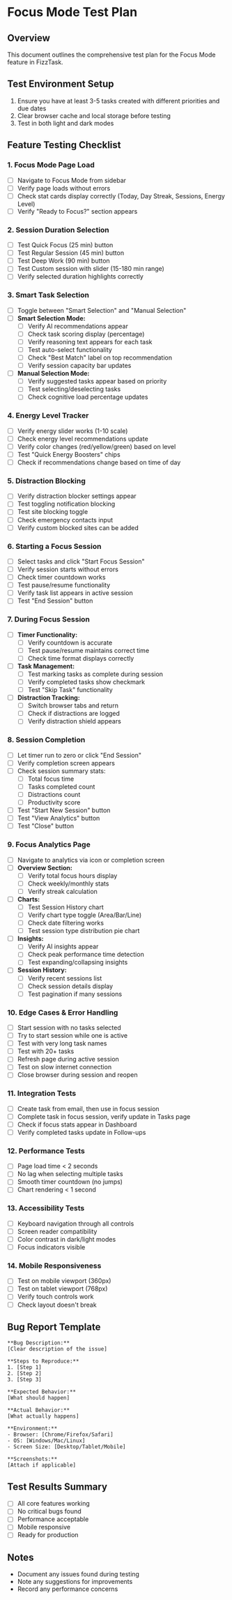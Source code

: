 # Focus Mode Test Plan

## Overview
This document outlines the comprehensive test plan for the Focus Mode feature in FizzTask.

## Test Environment Setup
1. Ensure you have at least 3-5 tasks created with different priorities and due dates
2. Clear browser cache and local storage before testing
3. Test in both light and dark modes

## Feature Testing Checklist

### 1. Focus Mode Page Load
- [ ] Navigate to Focus Mode from sidebar
- [ ] Verify page loads without errors
- [ ] Check stat cards display correctly (Today, Day Streak, Sessions, Energy Level)
- [ ] Verify "Ready to Focus?" section appears

### 2. Session Duration Selection
- [ ] Test Quick Focus (25 min) button
- [ ] Test Regular Session (45 min) button
- [ ] Test Deep Work (90 min) button
- [ ] Test Custom session with slider (15-180 min range)
- [ ] Verify selected duration highlights correctly

### 3. Smart Task Selection
- [ ] Toggle between "Smart Selection" and "Manual Selection"
- [ ] **Smart Selection Mode:**
  - [ ] Verify AI recommendations appear
  - [ ] Check task scoring display (percentage)
  - [ ] Verify reasoning text appears for each task
  - [ ] Test auto-select functionality
  - [ ] Check "Best Match" label on top recommendation
  - [ ] Verify session capacity bar updates
- [ ] **Manual Selection Mode:**
  - [ ] Verify suggested tasks appear based on priority
  - [ ] Test selecting/deselecting tasks
  - [ ] Check cognitive load percentage updates

### 4. Energy Level Tracker
- [ ] Verify energy slider works (1-10 scale)
- [ ] Check energy level recommendations update
- [ ] Verify color changes (red/yellow/green) based on level
- [ ] Test "Quick Energy Boosters" chips
- [ ] Check if recommendations change based on time of day

### 5. Distraction Blocking
- [ ] Verify distraction blocker settings appear
- [ ] Test toggling notification blocking
- [ ] Test site blocking toggle
- [ ] Check emergency contacts input
- [ ] Verify custom blocked sites can be added

### 6. Starting a Focus Session
- [ ] Select tasks and click "Start Focus Session"
- [ ] Verify session starts without errors
- [ ] Check timer countdown works
- [ ] Test pause/resume functionality
- [ ] Verify task list appears in active session
- [ ] Test "End Session" button

### 7. During Focus Session
- [ ] **Timer Functionality:**
  - [ ] Verify countdown is accurate
  - [ ] Test pause/resume maintains correct time
  - [ ] Check time format displays correctly
- [ ] **Task Management:**
  - [ ] Test marking tasks as complete during session
  - [ ] Verify completed tasks show checkmark
  - [ ] Test "Skip Task" functionality
- [ ] **Distraction Tracking:**
  - [ ] Switch browser tabs and return
  - [ ] Check if distractions are logged
  - [ ] Verify distraction shield appears

### 8. Session Completion
- [ ] Let timer run to zero or click "End Session"
- [ ] Verify completion screen appears
- [ ] Check session summary stats:
  - [ ] Total focus time
  - [ ] Tasks completed count
  - [ ] Distractions count
  - [ ] Productivity score
- [ ] Test "Start New Session" button
- [ ] Test "View Analytics" button
- [ ] Test "Close" button

### 9. Focus Analytics Page
- [ ] Navigate to analytics via icon or completion screen
- [ ] **Overview Section:**
  - [ ] Verify total focus hours display
  - [ ] Check weekly/monthly stats
  - [ ] Verify streak calculation
- [ ] **Charts:**
  - [ ] Test Session History chart
  - [ ] Verify chart type toggle (Area/Bar/Line)
  - [ ] Check date filtering works
  - [ ] Test session type distribution pie chart
- [ ] **Insights:**
  - [ ] Verify AI insights appear
  - [ ] Check peak performance time detection
  - [ ] Test expanding/collapsing insights
- [ ] **Session History:**
  - [ ] Verify recent sessions list
  - [ ] Check session details display
  - [ ] Test pagination if many sessions

### 10. Edge Cases & Error Handling
- [ ] Start session with no tasks selected
- [ ] Try to start session while one is active
- [ ] Test with very long task names
- [ ] Test with 20+ tasks
- [ ] Refresh page during active session
- [ ] Test on slow internet connection
- [ ] Close browser during session and reopen

### 11. Integration Tests
- [ ] Create task from email, then use in focus session
- [ ] Complete task in focus session, verify update in Tasks page
- [ ] Check if focus stats appear in Dashboard
- [ ] Verify completed tasks update in Follow-ups

### 12. Performance Tests
- [ ] Page load time < 2 seconds
- [ ] No lag when selecting multiple tasks
- [ ] Smooth timer countdown (no jumps)
- [ ] Chart rendering < 1 second

### 13. Accessibility Tests
- [ ] Keyboard navigation through all controls
- [ ] Screen reader compatibility
- [ ] Color contrast in dark/light modes
- [ ] Focus indicators visible

### 14. Mobile Responsiveness
- [ ] Test on mobile viewport (360px)
- [ ] Test on tablet viewport (768px)
- [ ] Verify touch controls work
- [ ] Check layout doesn't break

## Bug Report Template
```
**Bug Description:**
[Clear description of the issue]

**Steps to Reproduce:**
1. [Step 1]
2. [Step 2]
3. [Step 3]

**Expected Behavior:**
[What should happen]

**Actual Behavior:**
[What actually happens]

**Environment:**
- Browser: [Chrome/Firefox/Safari]
- OS: [Windows/Mac/Linux]
- Screen Size: [Desktop/Tablet/Mobile]

**Screenshots:**
[Attach if applicable]
```

## Test Results Summary
- [ ] All core features working
- [ ] No critical bugs found
- [ ] Performance acceptable
- [ ] Mobile responsive
- [ ] Ready for production

## Notes
- Document any issues found during testing
- Note any suggestions for improvements
- Record any performance concerns